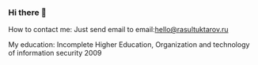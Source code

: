 ### Hi there 👋

How to contact me: Just send email to email:hello@rasultuktarov.ru

My education: Incomplete Higher Education, Organization and technology of information security 2009
